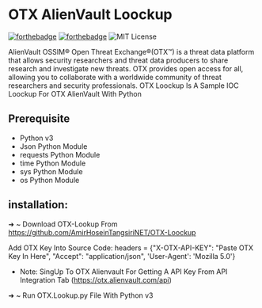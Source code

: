 # OTX AlienVault Loockup
[![forthebadge](https://forthebadge.com/images/badges/made-with-python.svg)](https://forthebadge.com)
[![forthebadge](https://forthebadge.com/images/badges/built-with-love.svg)](https://forthebadge.com)
![MIT License](https://img.shields.io/static/v1?label=License&message=MIT&color=RED)

AlienVault OSSIM® Open Threat Exchange®(OTX™) is a threat data platform that allows security researchers and threat data producers to share research and investigate new threats. OTX provides open access for all, allowing you to collaborate with a worldwide community of threat researchers and security professionals. OTX Loockup Is A Sample IOC Loockup For OTX AlienVault With Python

## Prerequisite
* Python v3
* Json Python Module
* requests Python Module
* time Python Module
* sys Python Module
* os Python Module

## installation:
➜  ~ Download OTX-Lookup From https://github.com/AmirHoseinTangsiriNET/OTX-Loockup

Add OTX Key Into Source Code:
headers = {"X-OTX-API-KEY": "Paste OTX Key In Here",
		   "Accept": "application/json",
		   'User-Agent': 'Mozilla 5.0'}
* Note: SingUp To OTX Alienvault For Getting A API Key From API Integration Tab (https://otx.alienvault.com/api)

➜  ~ Run OTX.Lookup.py File With Python v3
